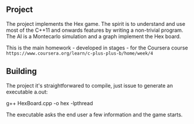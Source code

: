 Project
-------

The project implements the Hex game. The spirit is to understand and use most of the C++11 and onwards features
by writing a non-trivial program. The AI is a Montecarlo simulation and a graph implement the Hex board.

This is the main homework - developed in stages - for the Coursera course
`https://www.coursera.org/learn/c-plus-plus-b/home/week/4`

Building
-------

The project it's straightforwared to compile, just issue to generate an executable a.out:

g++ HexBoard.cpp -o hex -lpthread

The executable asks the end user a few information and the game starts.


